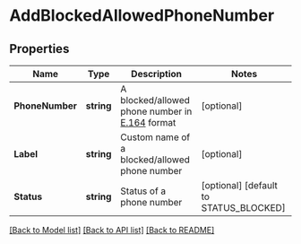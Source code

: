 # AddBlockedAllowedPhoneNumber

## Properties

Name | Type | Description | Notes
------------ | ------------- | ------------- | -------------
**PhoneNumber** | **string** | A blocked/allowed phone number in [E.164](https://www.itu.int/rec/T-REC-E.164-201011-I) format | [optional] 
**Label** | **string** | Custom name of a blocked/allowed phone number | [optional] 
**Status** | **string** | Status of a phone number | [optional] [default to STATUS_BLOCKED]

[[Back to Model list]](../README.md#documentation-for-models) [[Back to API list]](../README.md#documentation-for-api-endpoints) [[Back to README]](../README.md)


